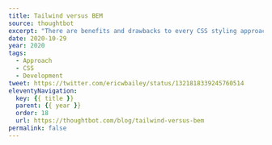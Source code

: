 ```yaml
---
title: Tailwind versus BEM
source: thoughtbot
excerpt: "There are benefits and drawbacks to every CSS styling approach. Keeping an open mind helps."
date: 2020-10-29
year: 2020
tags:
  - Approach
  - CSS
  - Development
tweet: https://twitter.com/ericwbailey/status/1321818339245760514
eleventyNavigation:
  key: {{ title }}
  parent: {{ year }}
  order: 18
  url: https://thoughtbot.com/blog/tailwind-versus-bem
permalink: false
---
```

